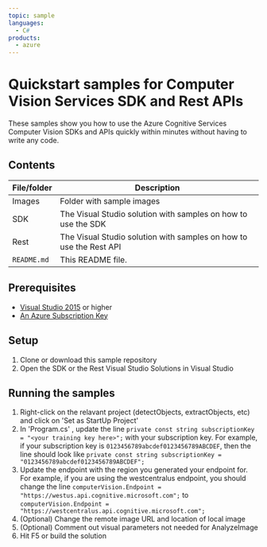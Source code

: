 ```yaml
---
topic: sample
languages:
  - C# 
products:
  - azure
---
```


# Quickstart samples for Computer Vision Services SDK and Rest APIs

These samples show you how to use the Azure Cognitive Services Computer Vision SDKs and APIs quickly within minutes without having to write any code.

## Contents

| File/folder | Description |
|-------------|-------------|
| Images       | Folder with sample images |
| SDK | The Visual Studio solution with samples on how to use the SDK |
| Rest | The Visual Studio solution with samples on how to use the Rest API|
| `README.md` | This README file. |


## Prerequisites

- [Visual Studio 2015](https://visualstudio.microsoft.com/) or higher
- [An Azure Subscription Key](https://azure.microsoft.com/en-us/try/cognitive-services/?api=computer-vision) 

## Setup

1. Clone or download this sample repository
2. Open the SDK or the Rest Visual Studio Solutions in Visual Studio

## Running the samples

1. Right-click on the relavant project (detectObjects, extractObjects, etc) and click on 'Set as StartUp Project'
2. In 'Program.cs' , update the line ```private const string subscriptionKey = "<your training key here>";``` with your subscription key. For example, if your subscription key is `0123456789abcdef0123456789ABCDEF`, then the line should look like ```private const string subscriptionKey = "0123456789abcdef0123456789ABCDEF"; ```
3. Update the endpoint with the region you generated your endpoint for. For example, if you are using the westcentralus endpoint, you should change the line ``` computerVision.Endpoint = "https://westus.api.cognitive.microsoft.com"; ``` to  ``` computerVision.Endpoint = "https://westcentralus.api.cognitive.microsoft.com"; ```
4. (Optional) Change the remote image URL and location of local image
5. (Optional) Comment out visual parameters not needed for AnalyzeImage 
6. Hit F5 or build the solution

